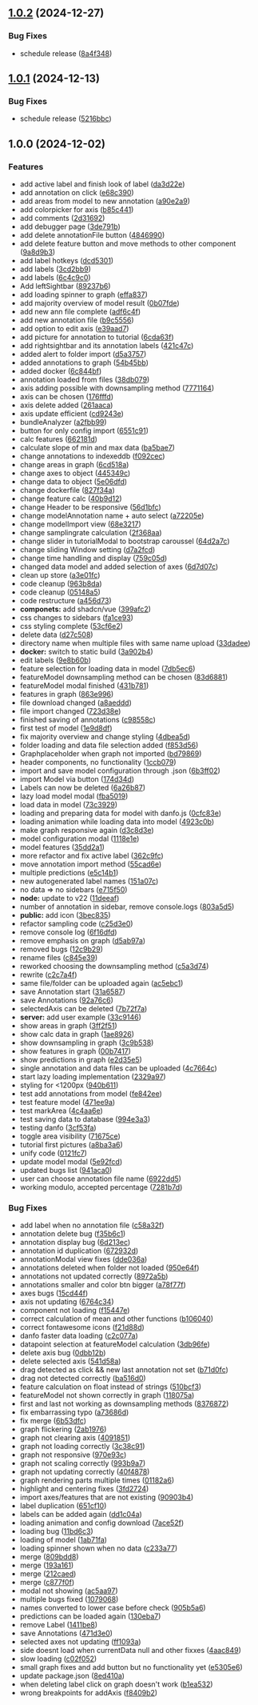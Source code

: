 ## [1.0.2](https://github.com/larsmathuseck/timeseries-annotation/compare/1.0.1...1.0.2) (2024-12-27)

### Bug Fixes

* schedule release ([8a4f348](https://github.com/larsmathuseck/timeseries-annotation/commit/8a4f348a1d2df52e37f00a3c7a753928d9185cfa))

## [1.0.1](https://github.com/larsmathuseck/timeseries-annotation/compare/1.0.0...1.0.1) (2024-12-13)

### Bug Fixes

* schedule release ([5216bbc](https://github.com/larsmathuseck/timeseries-annotation/commit/5216bbcaf7e564d28144a3b6ab36300bc9540135))

## 1.0.0 (2024-12-02)

### Features

* add active label and finish look of label ([da3d22e](https://github.com/larsmathuseck/Timeseries-Annotation/commit/da3d22ee3843847fcbcc9614342ae787796bfb1c))
* add annotation on click ([e68c390](https://github.com/larsmathuseck/Timeseries-Annotation/commit/e68c3906b0eca33e3e370dc904678cc28fe0bf81))
* add areas from model to new annotation ([a90e2a9](https://github.com/larsmathuseck/Timeseries-Annotation/commit/a90e2a9d84f72f68c1d856dbcdf0a261f2be139f))
* add colorpicker for axis ([b85c441](https://github.com/larsmathuseck/Timeseries-Annotation/commit/b85c441fbc73674ac54912328dafda69551362f3))
* add comments ([2d31692](https://github.com/larsmathuseck/Timeseries-Annotation/commit/2d316927b896432589f0d231092593d341cd65e0))
* add debugger page ([3de791b](https://github.com/larsmathuseck/Timeseries-Annotation/commit/3de791be0f9fb18edb0ce1db3d54639bb96c260b))
* add delete annotationFile button ([4846990](https://github.com/larsmathuseck/Timeseries-Annotation/commit/48469900575fd1f54507d196b8b25e9d3262362c))
* add delete feature button and move methods to other component ([9a8d9b3](https://github.com/larsmathuseck/Timeseries-Annotation/commit/9a8d9b3816467907f11e21daa20cca1c17c324ef))
* add label hotkeys ([dcd5301](https://github.com/larsmathuseck/Timeseries-Annotation/commit/dcd53018aeb362eb6f9b24dc290462fa82a80474))
* add labels ([3cd2bb9](https://github.com/larsmathuseck/Timeseries-Annotation/commit/3cd2bb94b80f2fe4e83a1a83695582e9e14faad0))
* add labels ([6c4c9c0](https://github.com/larsmathuseck/Timeseries-Annotation/commit/6c4c9c099d0210f252263afab73f893ca8aeb4fd))
* Add leftSightbar ([89237b6](https://github.com/larsmathuseck/Timeseries-Annotation/commit/89237b6d586393d0818c69c51f2260a8353442f8))
* add loading spinner to graph ([effa837](https://github.com/larsmathuseck/Timeseries-Annotation/commit/effa83797667ee46d45deec7aab0d06796415953))
* add majority overview of model result ([0b07fde](https://github.com/larsmathuseck/Timeseries-Annotation/commit/0b07fdec5f4b708bd79fd805dabde2c680dce7b3))
* add new ann file complete ([adf6c4f](https://github.com/larsmathuseck/Timeseries-Annotation/commit/adf6c4f04c7bf7a12b3c1d7dde34355e009e0200))
* add new annotation file ([b9c5556](https://github.com/larsmathuseck/Timeseries-Annotation/commit/b9c55563bf2628fbea1a7063f2f3f38f9aed5b62))
* add option to edit axis ([e39aad7](https://github.com/larsmathuseck/Timeseries-Annotation/commit/e39aad7cdf1d0b61deeaefd6749546e2a61accb2))
* add picture for annotation to tutorial ([6cda63f](https://github.com/larsmathuseck/Timeseries-Annotation/commit/6cda63fcb06fc7baa89f6e2c9afd68054d480f8a))
* add rightsightbar and its annotation labels ([421c47c](https://github.com/larsmathuseck/Timeseries-Annotation/commit/421c47c0cb4cce75cce3203f4a4da62cb548a641))
* added alert to folder import ([d5a3757](https://github.com/larsmathuseck/Timeseries-Annotation/commit/d5a375713571a63b3f33c1747ecb4411035191a6))
* added annotations to graph ([54b45bb](https://github.com/larsmathuseck/Timeseries-Annotation/commit/54b45bba5f681335234475fa05fda0fbb754295a))
* added docker ([6c844bf](https://github.com/larsmathuseck/Timeseries-Annotation/commit/6c844bf8441efa6e0bd53f8a07f6dea33e3c3375))
* annotation loaded from files ([38db079](https://github.com/larsmathuseck/Timeseries-Annotation/commit/38db079d1349037251f4e4c523319543071dba46))
* axis adding possible with downsampling method ([7771164](https://github.com/larsmathuseck/Timeseries-Annotation/commit/777116446d063d6e2f06f3868669914c94ed8469))
* axis can be chosen ([176fffd](https://github.com/larsmathuseck/Timeseries-Annotation/commit/176fffd9e4185080294c25a99a9901357889a70d))
* axis delete added ([261aaca](https://github.com/larsmathuseck/Timeseries-Annotation/commit/261aacab7687cffc76e915df8b52cf0efa383512))
* axis update efficient ([cd9243e](https://github.com/larsmathuseck/Timeseries-Annotation/commit/cd9243e1b6581d5b3f5056a085b7be97c0db547c))
* bundleAnalyzer ([a2fbb99](https://github.com/larsmathuseck/Timeseries-Annotation/commit/a2fbb99a906d3ec29e904bfbee3ec2c0232949ae))
* button for only config import ([6551c91](https://github.com/larsmathuseck/Timeseries-Annotation/commit/6551c91f18cc4b4bb948ce1512015d4ea271d694))
* calc features ([662181d](https://github.com/larsmathuseck/Timeseries-Annotation/commit/662181da832613222021fb01670cb874707263d4))
* calculate slope of min and max data ([ba5bae7](https://github.com/larsmathuseck/Timeseries-Annotation/commit/ba5bae709fd45d4bb2fb020c0d0c05b3a2b43e70))
* change annotations to indexeddb ([f092cec](https://github.com/larsmathuseck/Timeseries-Annotation/commit/f092cec959a1e78367955e71e3f2189b0ec55d84))
* change areas in graph ([6cd518a](https://github.com/larsmathuseck/Timeseries-Annotation/commit/6cd518aa0d86fa54956cbcceca5b60da9ca0161e))
* change axes to object ([445349c](https://github.com/larsmathuseck/Timeseries-Annotation/commit/445349c3e3a2ea19ff9ef919383ff844f6cd33d0))
* change data to object ([5e06dfd](https://github.com/larsmathuseck/Timeseries-Annotation/commit/5e06dfddc39740cb52d4e2bf806aa2c4b47704ca))
* change dockerfile ([827f34a](https://github.com/larsmathuseck/Timeseries-Annotation/commit/827f34adb0f4e043b595807c057bf38178f9a4ad))
* change feature calc ([40b9d12](https://github.com/larsmathuseck/Timeseries-Annotation/commit/40b9d127758e8c8b682ddca59ad9011468fee22b))
* change Header to be responsive ([56d1bfc](https://github.com/larsmathuseck/Timeseries-Annotation/commit/56d1bfc6600ebf8a6054de071c3615cf923c5fa7))
* change modelAnnotation name + auto select ([a72205e](https://github.com/larsmathuseck/Timeseries-Annotation/commit/a72205e5b00be55e823c9c04333d0cb4beb880e1))
* change modelImport view ([68e3217](https://github.com/larsmathuseck/Timeseries-Annotation/commit/68e321709d6490af1d26acfa90f22c00b05c08ce))
* change samplingrate calculation ([2f368aa](https://github.com/larsmathuseck/Timeseries-Annotation/commit/2f368aaab660772880459bc8a701566335e7e2f5))
* change slider in tutorialModal to bootstrap caroussel ([64d2a7c](https://github.com/larsmathuseck/Timeseries-Annotation/commit/64d2a7c0972f800b92976a48816fd45cdd18f5ac))
* change sliding Window setting ([d7a2fcd](https://github.com/larsmathuseck/Timeseries-Annotation/commit/d7a2fcdc831c93f30119fe20c3b02c97a510d5ab))
* change time handling and display ([759c05d](https://github.com/larsmathuseck/Timeseries-Annotation/commit/759c05d11dbd9763d34eeabca2d74f9dc4cdbcec))
* changed data model and added selection of axes ([6d7d07c](https://github.com/larsmathuseck/Timeseries-Annotation/commit/6d7d07c0209b924bd01eb0517db9c17f94d56ae6))
* clean up store ([a3e01fc](https://github.com/larsmathuseck/Timeseries-Annotation/commit/a3e01fc6316a36847cfbee378f9e0e56874f0578))
* code cleanup ([963b8da](https://github.com/larsmathuseck/Timeseries-Annotation/commit/963b8daca0bf899560a5b8c60364e9dc082092dc))
* code cleanup ([05148a5](https://github.com/larsmathuseck/Timeseries-Annotation/commit/05148a5dc3e2114d6b741a4341252c9157b94b06))
* code restructure ([a456d73](https://github.com/larsmathuseck/Timeseries-Annotation/commit/a456d73a1de3a1d8b4edb5df5d63a3b21799e263))
* **componets:** add shadcn/vue ([399afc2](https://github.com/larsmathuseck/Timeseries-Annotation/commit/399afc22409365af644d42595cf25d4153d57118))
* css changes to sidebars ([fa1ce93](https://github.com/larsmathuseck/Timeseries-Annotation/commit/fa1ce93c4dafefc42606f010d03927002f2db68c))
* css styling complete ([53cf6e2](https://github.com/larsmathuseck/Timeseries-Annotation/commit/53cf6e2ec30bfe0cc7b1ab4ecacb2265835ce24c))
* delete data ([d27c508](https://github.com/larsmathuseck/Timeseries-Annotation/commit/d27c508ba9a265aee8e095046614773d1001750e))
* directory name when multiple files with same name upload ([33dadee](https://github.com/larsmathuseck/Timeseries-Annotation/commit/33dadeef71c9e9e9d00b784044df77ccade946ea))
* **docker:** switch to static build ([3a902b4](https://github.com/larsmathuseck/Timeseries-Annotation/commit/3a902b477d554989dbb574798af845abb478af28))
* edit labels ([9e8b60b](https://github.com/larsmathuseck/Timeseries-Annotation/commit/9e8b60b0a534a08c4ffa3c28a5ac5aaec59d5e99))
* feature selection for loading data in model ([7db5ec6](https://github.com/larsmathuseck/Timeseries-Annotation/commit/7db5ec61d988155057f710056a70fe15029e9c3f))
* featureModel downsampling method can be chosen ([83d6881](https://github.com/larsmathuseck/Timeseries-Annotation/commit/83d6881ce905353c7037f40567991155613dc7bd))
* featureModel modal finished ([431b781](https://github.com/larsmathuseck/Timeseries-Annotation/commit/431b7819a40d2d9ec2d76d5e911d613366c61cce))
* features in graph ([863e996](https://github.com/larsmathuseck/Timeseries-Annotation/commit/863e9968c7f1db9aba8590cace008464506ddd0d))
* file download changed ([a8aeddd](https://github.com/larsmathuseck/Timeseries-Annotation/commit/a8aedddb4d75f01cda7e0c3b82d23759fbf7d34c))
* file import changed ([723d38e](https://github.com/larsmathuseck/Timeseries-Annotation/commit/723d38ee5c651605372e8fcd329b8d304e03aa9c))
* finished saving of annotations ([c98558c](https://github.com/larsmathuseck/Timeseries-Annotation/commit/c98558ca4e398d838f1f69c34d74d5161572f308))
* first test of model ([1e9d8df](https://github.com/larsmathuseck/Timeseries-Annotation/commit/1e9d8dfa90ec745d23eb0fd0e95c808be0e8b952))
* fix majority overview and change styling ([4dbea5d](https://github.com/larsmathuseck/Timeseries-Annotation/commit/4dbea5d65e2b56fd599247f66e55cbcaff7c199d))
* folder loading and data file selection added ([f853d56](https://github.com/larsmathuseck/Timeseries-Annotation/commit/f853d5629fee538c2aa7f83b89f94f84a56f0376))
* Graphplaceholder when graph not imported ([bd79869](https://github.com/larsmathuseck/Timeseries-Annotation/commit/bd79869254d8b146aa5015fc085ebb2181cdb8a5))
* header components, no functionality ([1ccb079](https://github.com/larsmathuseck/Timeseries-Annotation/commit/1ccb07928e20849d7c62965942f9c6808dba7692))
* import and save model configuration through .json ([6b3ff02](https://github.com/larsmathuseck/Timeseries-Annotation/commit/6b3ff02762b5182e736fa146f8d709f06790c80f))
* import Model via button ([174d34d](https://github.com/larsmathuseck/Timeseries-Annotation/commit/174d34df23d72967d469dcdc66cadc011cf6fbb3))
* Labels can now be deleted ([6a26b87](https://github.com/larsmathuseck/Timeseries-Annotation/commit/6a26b874cf309f824aafae4c4dcfd5f4adf49380))
* lazy load model modal ([fba5019](https://github.com/larsmathuseck/Timeseries-Annotation/commit/fba501918d26f1737122d1214fb9fa6002b85ce0))
* load data in model ([73c3929](https://github.com/larsmathuseck/Timeseries-Annotation/commit/73c3929a92b7fbeb6de40ca8894e258340cb50d1))
* loading and preparing data for model with danfo.js ([0cfc83e](https://github.com/larsmathuseck/Timeseries-Annotation/commit/0cfc83e06775486a32625f83b4d368bd2847d1a1))
* loading animation while loading data into model ([4923c0b](https://github.com/larsmathuseck/Timeseries-Annotation/commit/4923c0b5c93d4d35e1d93351c6a2ef89af762685))
* make graph responsive again ([d3c8d3e](https://github.com/larsmathuseck/Timeseries-Annotation/commit/d3c8d3e18a4035d1b111706bc8870dfce7d28694))
* model configuration modal ([1118e1e](https://github.com/larsmathuseck/Timeseries-Annotation/commit/1118e1e4e742cae4a6cf3ef61ec1cdbc761a2547))
* model features ([35dd2a1](https://github.com/larsmathuseck/Timeseries-Annotation/commit/35dd2a1e75c8a4f17e5ff9c4e92feb5405caa58a))
* more refactor and fix active label ([362c9fc](https://github.com/larsmathuseck/Timeseries-Annotation/commit/362c9fcfa2808cad7a69c7817853d07265ff14fc))
* move annotation import method ([55cad6e](https://github.com/larsmathuseck/Timeseries-Annotation/commit/55cad6ea49140678df0d54e3eaeeca7180919499))
* multiple predictions ([e5c14b1](https://github.com/larsmathuseck/Timeseries-Annotation/commit/e5c14b10ca5895123f8cf58232f3ba3b047705eb))
* new autogenerated label names ([151a07c](https://github.com/larsmathuseck/Timeseries-Annotation/commit/151a07c14c9f9068bf2746adda5afade82262406))
* no data => no sidebars ([e715f50](https://github.com/larsmathuseck/Timeseries-Annotation/commit/e715f50185e2e4720dfb5285546c47f9674cd010))
* **node:** update to v22 ([11deeaf](https://github.com/larsmathuseck/Timeseries-Annotation/commit/11deeaf98bf9b24c067b8663a0f5defd8eef60e9))
* number of annotation in sidebar, remove console.logs ([803a5d5](https://github.com/larsmathuseck/Timeseries-Annotation/commit/803a5d53d5dfe7d5c6d9bed9b840a701029b1898))
* **public:** add icon ([3bec835](https://github.com/larsmathuseck/Timeseries-Annotation/commit/3bec835b39e47cbf4a87427fe83d5248d1f66b55))
* refactor sampling code ([c25d3e0](https://github.com/larsmathuseck/Timeseries-Annotation/commit/c25d3e033a8f38d48db634bf259774175ab8fd97))
* remove console log ([6f16dfd](https://github.com/larsmathuseck/Timeseries-Annotation/commit/6f16dfd6242f2e9118eef13aece19a36bc744016))
* remove emphasis on graph ([d5ab97a](https://github.com/larsmathuseck/Timeseries-Annotation/commit/d5ab97afd0a3cc847519a45802d2b9bb5829bdf3))
* removed bugs ([12c9b29](https://github.com/larsmathuseck/Timeseries-Annotation/commit/12c9b29125b661d8102de892102ddeb51d054514))
* rename files ([c845e39](https://github.com/larsmathuseck/Timeseries-Annotation/commit/c845e396ef11c4d0955f4339154df1cfcef5fead))
* reworked choosing the downsampling method ([c5a3d74](https://github.com/larsmathuseck/Timeseries-Annotation/commit/c5a3d74b99d3395dfceb1b7c3877dcb2497f1c0a))
* rewrite ([c2c7a4f](https://github.com/larsmathuseck/Timeseries-Annotation/commit/c2c7a4ff946dbbf55f5909ee18c1e41b804b85d0))
* same file/folder can be uploaded again ([ac5ebc1](https://github.com/larsmathuseck/Timeseries-Annotation/commit/ac5ebc188df5649933938997ce7b7de326ba9c68))
* save Annotation start ([31a6587](https://github.com/larsmathuseck/Timeseries-Annotation/commit/31a6587c707841d8545ad61cfc459a4b49c6b855))
* save Annotations ([92a76c6](https://github.com/larsmathuseck/Timeseries-Annotation/commit/92a76c6b633a6aed08629d208d8b5585a362f5ff))
* selectedAxis can be deleted ([7b72f7a](https://github.com/larsmathuseck/Timeseries-Annotation/commit/7b72f7a516787e884ec6c311f86953d9fdc8abf6))
* **server:** add user example ([33c9146](https://github.com/larsmathuseck/Timeseries-Annotation/commit/33c9146afb8fe330eeaf15f30ac9a8a5743adcf1))
* show areas in graph ([3ff2f51](https://github.com/larsmathuseck/Timeseries-Annotation/commit/3ff2f51ae3eedb5afc4d749a8027c4ecaf2cec69))
* show calc data in graph ([1ae8926](https://github.com/larsmathuseck/Timeseries-Annotation/commit/1ae8926c715994446f4021bbb3a2f7c9e8d51967))
* show downsampling in graph ([3c9b538](https://github.com/larsmathuseck/Timeseries-Annotation/commit/3c9b53861610afab7c79ccca9d9c749581546b47))
* show features in graph ([00b7417](https://github.com/larsmathuseck/Timeseries-Annotation/commit/00b74171d175d5ed34739b3a76406d9f7daeb945))
* show predictions in graph ([e2d35e5](https://github.com/larsmathuseck/Timeseries-Annotation/commit/e2d35e5548324b1adcf6f51d87d87452c63462d3))
* single annotation and data files can be uploaded ([4c7664c](https://github.com/larsmathuseck/Timeseries-Annotation/commit/4c7664c5984413ad3346f1d4370a14b1372cdede))
* start lazy loading implementation ([2329a97](https://github.com/larsmathuseck/Timeseries-Annotation/commit/2329a97a2097198f336ece9458c640111241f988))
* styling for <1200px ([940b611](https://github.com/larsmathuseck/Timeseries-Annotation/commit/940b611f1929ba95c6de5aaa2a3a486b16315d6e))
* test add annotations from model ([fe842ee](https://github.com/larsmathuseck/Timeseries-Annotation/commit/fe842ee7606d148dc5cbf6dedb16c8ca4aa76081))
* test feature model ([471ee9a](https://github.com/larsmathuseck/Timeseries-Annotation/commit/471ee9a7af689bc5b4f92fd6612d024f6a444256))
* test markArea ([4c4aa6e](https://github.com/larsmathuseck/Timeseries-Annotation/commit/4c4aa6ec28341f4fcc72fd9beb415fc2528c80fb))
* test saving data to database ([994e3a3](https://github.com/larsmathuseck/Timeseries-Annotation/commit/994e3a36292b749e00e5a965727dca1653e88b1b))
* testing danfo ([3cf53fa](https://github.com/larsmathuseck/Timeseries-Annotation/commit/3cf53face05a4c34b210c94e72492275b136a1cc))
* toggle area visibility ([71675ce](https://github.com/larsmathuseck/Timeseries-Annotation/commit/71675ced1b18f0554b2abb17a7b782849ee2b8b0))
* tutorial first pictures ([a8ba3a6](https://github.com/larsmathuseck/Timeseries-Annotation/commit/a8ba3a648d2fddbe8e36cf18ab9ed973426bc12f))
* unify code ([0121fc7](https://github.com/larsmathuseck/Timeseries-Annotation/commit/0121fc7cc02a51b121f457c53e6a23667c0bff86))
* update model modal ([5e92fcd](https://github.com/larsmathuseck/Timeseries-Annotation/commit/5e92fcd2ba8346ba49597508259187744faad609))
* updated bugs list ([941aca0](https://github.com/larsmathuseck/Timeseries-Annotation/commit/941aca0f3fc892fec5e698438bda6032e5e7dcc2))
* user can choose annotation file name ([6922dd5](https://github.com/larsmathuseck/Timeseries-Annotation/commit/6922dd526992dfa064af3ed746887c5abb845ec0))
* working modulo, accepted percentage ([7281b7d](https://github.com/larsmathuseck/Timeseries-Annotation/commit/7281b7d028aef43d5c7083c1ef684b9c044f6e94))

### Bug Fixes

* add label when no annotation file ([c58a32f](https://github.com/larsmathuseck/Timeseries-Annotation/commit/c58a32f24e92c6c2b97c87f54bea288de7222ed7))
* annotation delete bug ([f35b6c1](https://github.com/larsmathuseck/Timeseries-Annotation/commit/f35b6c1c307095077fee38e0e0fc5b2fe27278dd))
* annotation display bug ([6d213ec](https://github.com/larsmathuseck/Timeseries-Annotation/commit/6d213ecc12ce6d2f0459da5714855da79af7d596))
* annotation id duplication ([672932d](https://github.com/larsmathuseck/Timeseries-Annotation/commit/672932dafdbbf4ab8c88855be6817c1cbf7ea4db))
* annotationModal view fixes ([dde036a](https://github.com/larsmathuseck/Timeseries-Annotation/commit/dde036a62194b114606b5af78ce3a3f84b7d1658))
* annotations deleted when folder not loaded ([950e64f](https://github.com/larsmathuseck/Timeseries-Annotation/commit/950e64f92a15e16c8762c7a39dfbc0e372b16694))
* annotations not updated correctly ([8972a5b](https://github.com/larsmathuseck/Timeseries-Annotation/commit/8972a5b204b56674d143b3f93a9420ec9bb76887))
* annotations smaller and color btn bigger ([a78f77f](https://github.com/larsmathuseck/Timeseries-Annotation/commit/a78f77f3125a6510b63805c3abd2040f96ff2d84))
* axes bugs ([15cd44f](https://github.com/larsmathuseck/Timeseries-Annotation/commit/15cd44fd827669addd193df23898ce0afdf8f02b))
* axis not updating ([6764c34](https://github.com/larsmathuseck/Timeseries-Annotation/commit/6764c3427ba504b2cc2822c7a1d64618eb47afd6))
* component not loading ([f15447e](https://github.com/larsmathuseck/Timeseries-Annotation/commit/f15447ecfed77c0d6af2ee0f104bd946fdae55a2))
* correct calculation of mean and other functions ([b106040](https://github.com/larsmathuseck/Timeseries-Annotation/commit/b10604037f11d7284cde48b6267d88ef584d2235))
* correct fontawesome icons ([f21d88d](https://github.com/larsmathuseck/Timeseries-Annotation/commit/f21d88d3c76f7a08d399ca8e3103077ae70502fe))
* danfo faster data loading ([c2c077a](https://github.com/larsmathuseck/Timeseries-Annotation/commit/c2c077a12a099556e11c1ab6006a2902b5bd39a5))
* datapoint selection at featureModel calculation ([3db96fe](https://github.com/larsmathuseck/Timeseries-Annotation/commit/3db96fe164eb2e7214433d2715f9bf7906f1e5ed))
* delete axis bug ([0dbb12b](https://github.com/larsmathuseck/Timeseries-Annotation/commit/0dbb12b8e6433dafbe9e857f6e211ef19e3b5938))
* delete selected axis ([541d58a](https://github.com/larsmathuseck/Timeseries-Annotation/commit/541d58a3f2e7e73d281456ae577183bca5b8f516))
* drag detected as click && new last annotation not set ([b71d0fc](https://github.com/larsmathuseck/Timeseries-Annotation/commit/b71d0fc21499b0d1deaad5774b3b2ef99f7d5223))
* drag not detected correctly ([ba516d0](https://github.com/larsmathuseck/Timeseries-Annotation/commit/ba516d076d59fddc46b2b45c3cf9271ae97ea104))
* feature calculation on float instead of strings ([510bcf3](https://github.com/larsmathuseck/Timeseries-Annotation/commit/510bcf36f5123725f0aa1f8ce50202ad96ecf5bc))
* featureModel not shown correctly in graph ([118075a](https://github.com/larsmathuseck/Timeseries-Annotation/commit/118075a9f2de72496b388ebebfab55b1ee0fdc4f))
* first and last not working as downsampling methods ([8376872](https://github.com/larsmathuseck/Timeseries-Annotation/commit/8376872a2901e6148f21956b483cc55980899452))
* fix embarrassing typo ([a73686d](https://github.com/larsmathuseck/Timeseries-Annotation/commit/a73686dd1585da5ac3b4cf317393ec7819444a33))
* fix merge ([6b53dfc](https://github.com/larsmathuseck/Timeseries-Annotation/commit/6b53dfcc83cbd02d0fe495843067c590580ac84d))
* graph flickering ([2ab1976](https://github.com/larsmathuseck/Timeseries-Annotation/commit/2ab1976146d1d3b92a5b9502c75a49043c61f205))
* graph not clearing axis ([4091851](https://github.com/larsmathuseck/Timeseries-Annotation/commit/4091851636deb4669fee7172ed606b1994f5ba8c))
* graph not loading correctly ([3c38c91](https://github.com/larsmathuseck/Timeseries-Annotation/commit/3c38c91c3a476dd75f178ed9fe64e0ffc62d5ee3))
* graph not responsive ([970e93c](https://github.com/larsmathuseck/Timeseries-Annotation/commit/970e93cc517fa97066541b5a0527712f709f2bca))
* graph not scaling correctly ([993b9a7](https://github.com/larsmathuseck/Timeseries-Annotation/commit/993b9a7e6abfc9052550895b557acb9106b48fe3))
* graph not updating correctly ([40f4878](https://github.com/larsmathuseck/Timeseries-Annotation/commit/40f4878e144195c1252912644244db619c66bcd5))
* graph rendering parts multiple times ([01182a6](https://github.com/larsmathuseck/Timeseries-Annotation/commit/01182a6f8dc9628d5a4af5f594aada1cdf6d4fa5))
* highlight and centering fixes ([3fd2724](https://github.com/larsmathuseck/Timeseries-Annotation/commit/3fd2724a0a03c3514177f5cda9eacc2acf03ed2e))
* import axes/features that are not existing ([90903b4](https://github.com/larsmathuseck/Timeseries-Annotation/commit/90903b4984236e8708b12887175524fcc2704e78))
* label duplication ([651cf10](https://github.com/larsmathuseck/Timeseries-Annotation/commit/651cf100ce3aad3c1be5595a264c318a0f6f96d9))
* labels can be added again ([dd1c04a](https://github.com/larsmathuseck/Timeseries-Annotation/commit/dd1c04ae3eb67331bd094e2d68b53952a0fdde40))
* loading animation and config download ([7ace52f](https://github.com/larsmathuseck/Timeseries-Annotation/commit/7ace52fc58e1281940ed9870b0a091ce3d8a130f))
* loading bug ([11bd6c3](https://github.com/larsmathuseck/Timeseries-Annotation/commit/11bd6c377908b4bb789c35758db771806aaf99a8))
* loading of model ([1ab71fa](https://github.com/larsmathuseck/Timeseries-Annotation/commit/1ab71faf35d386967a19d4f6124379a0f5f8ce46))
* loading spinner shown when no data ([c233a77](https://github.com/larsmathuseck/Timeseries-Annotation/commit/c233a7716cb71ac4ab4a026f2dc0a3da8706b973))
* merge ([809bdd8](https://github.com/larsmathuseck/Timeseries-Annotation/commit/809bdd8e4b1e56d8b29d599c3a776ad3b51fdfea))
* merge ([193a161](https://github.com/larsmathuseck/Timeseries-Annotation/commit/193a1616f444aaf68a44954dfbbe046cc07f1a14))
* merge ([212caed](https://github.com/larsmathuseck/Timeseries-Annotation/commit/212caed3bcfe2d56cd79ed3be5c47a5e52f7345f))
* merge ([c877f0f](https://github.com/larsmathuseck/Timeseries-Annotation/commit/c877f0f9d4f82e2c77a0315cdacd2ac837fea961))
* modal not showing ([ac5aa97](https://github.com/larsmathuseck/Timeseries-Annotation/commit/ac5aa97b79fecb2989ebb206522b75e00a0b4847))
* multiple bugs fixed ([1079068](https://github.com/larsmathuseck/Timeseries-Annotation/commit/1079068d0df10403d0bf7571a265e97d71631177))
* names converted to lower case before check ([905b5a6](https://github.com/larsmathuseck/Timeseries-Annotation/commit/905b5a65495ae8225147d47a181c5665c42283ba))
* predictions can be loaded again ([130eba7](https://github.com/larsmathuseck/Timeseries-Annotation/commit/130eba7660a62e3b370f6c5a1ffffd1c1496dbd5))
* remove Label ([1411be8](https://github.com/larsmathuseck/Timeseries-Annotation/commit/1411be8b8bd77e514cde4d1c3f12b8fa1cb8116d))
* save Annotations ([471d3e0](https://github.com/larsmathuseck/Timeseries-Annotation/commit/471d3e0095609ca552e46f74105c6d2f2acc1390))
* selected axes not updating ([ff1093a](https://github.com/larsmathuseck/Timeseries-Annotation/commit/ff1093a1635f0c60804a7fa9afc87b19cabbb9ea))
* side doesnt load when currentData null and other fixxes ([4aac849](https://github.com/larsmathuseck/Timeseries-Annotation/commit/4aac84948a3df64208c647f5ffe96ce274f20321))
* slow loading ([c02f052](https://github.com/larsmathuseck/Timeseries-Annotation/commit/c02f052a897053cb9324413fe22737a0b15f9a2d))
* small graph fixes and add button but no functionality yet ([e5305e6](https://github.com/larsmathuseck/Timeseries-Annotation/commit/e5305e6f827c3a064440ed9541888a48cb39bf8f))
* update package.json ([8ed410a](https://github.com/larsmathuseck/Timeseries-Annotation/commit/8ed410ac72d3e9da12b483b937883bef9bfaddf1))
* when deleting label click on graph doesn't work ([b1ea532](https://github.com/larsmathuseck/Timeseries-Annotation/commit/b1ea532f0c475ca6382aec6b249f5ae916ec79de))
* wrong breakpoints for addAxis ([f8409b2](https://github.com/larsmathuseck/Timeseries-Annotation/commit/f8409b2bded9dd4d93ec53d7c8f6b92f565e9e5c))
